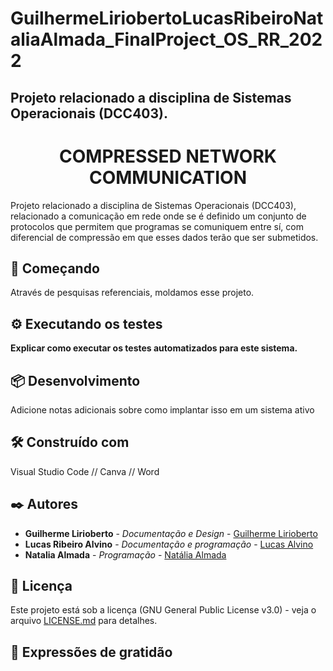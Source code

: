 # GuilhermeLiriobertoLucasRibeiroNataliaAlmada_FinalProject_OS_RR_2022
## Projeto relacionado a disciplina de Sistemas Operacionais (DCC403). 

<h1 align="center"> COMPRESSED NETWORK COMMUNICATION </h1>

Projeto relacionado a disciplina de Sistemas Operacionais (DCC403), relacionado a comunicação em rede onde se é definido um conjunto de protocolos que permitem que programas se comuniquem entre sí, com diferencial de compressão em que esses dados terão que ser submetidos.


## 🚀 Começando

Através de pesquisas referenciais, moldamos esse projeto.

## ⚙️ Executando os testes

**Explicar como executar os testes automatizados para este sistema.**

## 📦 Desenvolvimento

Adicione notas adicionais sobre como implantar isso em um sistema ativo

## 🛠️ Construído com

Visual Studio Code //
Canva //
Word 

## ✒️ Autores

* **Guilherme Lirioberto** - *Documentação e Design* - [Guilherme Lirioberto](https://github.com/Liriogui)
* **Lucas Ribeiro Alvino** - *Documentação e programação* - [Lucas Alvino](https://github.com/LuKasAlvino)
* **Natalia Almada** - *Programação* - [Natália Almada](https://github.com/nataliaalmada)

## 📄 Licença

Este projeto está sob a licença (GNU General Public License v3.0) - veja o arquivo [LICENSE.md](https://github.com/Liriogui/GuilhermeLiriobertoLucasRibeiro_FinalProject_OS_RR_2022/blob/main/LICENSE) para detalhes.

## 🎁 Expressões de gratidão

